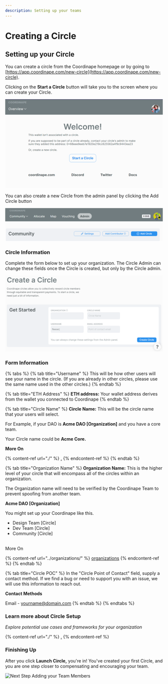 ```yaml
---
description: Setting up your teams
---
```


# Creating a Circle

## Setting up your Circle

You can create a circle from the Coordinape homepage or by going to [https://app.coordinape.com/new-circle](https://app.coordinape.com/new-circle).

Clicking on the **Start a Circle** button will take you to the screen where you can create your Circle.

![](<../../.gitbook/assets/image (18) (2).png>)

You can also create a new Circle from the admin panel by clicking the Add Circle button

![](<../../.gitbook/assets/image (19) (1).png>)

### Circle Information

Complete the form below to set up your organization. The Circle Admin can change these fields once the Circle is created, but only by the Circle admin.

![](<../../.gitbook/assets/image (8) (1).png>)

### Form Information

{% tabs %}
{% tab title="Username" %}
This will be how other users will see your name in the circle. (If you are already in other circles, please use the same name used in the other circles.)
{% endtab %}

{% tab title="ETH Address" %}
**ETH address:** Your wallet address derives from the wallet you connected to Coordinape
{% endtab %}

{% tab title="Circle Name" %}
**Circle Name:** This will be the circle name that your users will select.

For Example, if your DAO is **Acme DAO \[Organization]** and you have a core team.

Your Circle name could be **Acme Core.**

**More On**

{% content-ref url="./" %}
[.](./)
{% endcontent-ref %}
{% endtab %}

{% tab title="Organization Name" %}
**Organization Name:** This is the higher level of your circle that will encompass all of the circles within an organization.

The Organization name will need to be verified by the Coordinape Team to prevent spoofing from another team.

**Acme DAO \[Organization]**

You might set up your Coordinape like this.

* Design Team \[Circle]
* Dev Team \[Circle]
* Community \[Circle]

\
More On

{% content-ref url="../organizations/" %}
[organizations](../organizations/)
{% endcontent-ref %}
{% endtab %}

{% tab title="Circle POC" %}
In the "Circle Point of Contact" field, supply a contact method. If we find a bug or need to support you with an issue, we will use this information to reach out.

**Contact Methods**

Email - yourname@domain.com
{% endtab %}
{% endtabs %}

### Learn more about Circle Setup

_Explore potential use cases and frameworks for your organization_

{% content-ref url="./" %}
[.](./)
{% endcontent-ref %}

### Finishing Up

After you click **Launch Circle,** you're in! You've created your first Circle, and you are one step closer to compensating and encouraging your team.

![Next Step Adding your Team Members](<../../.gitbook/assets/Circle Success.png>)

